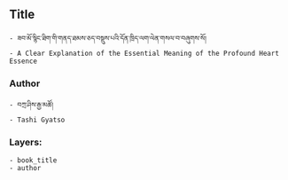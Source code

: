 ## Title
	- ཟབ་མོ་སྙིང་ཐིག་གི་གནད་ཐམས་ཅད་བསྡུས་པའི་དོན་ཁྲིད་ལག་ལེན་གསལ་བ་བཞུགས་སོ།
	- A Clear Explanation of the Essential Meaning of the Profound Heart Essence

### Author
	- བཀྲ་ཤིས་རྒྱ་མཚོ།
	- Tashi Gyatso

### Layers:
	- book_title
	- author
